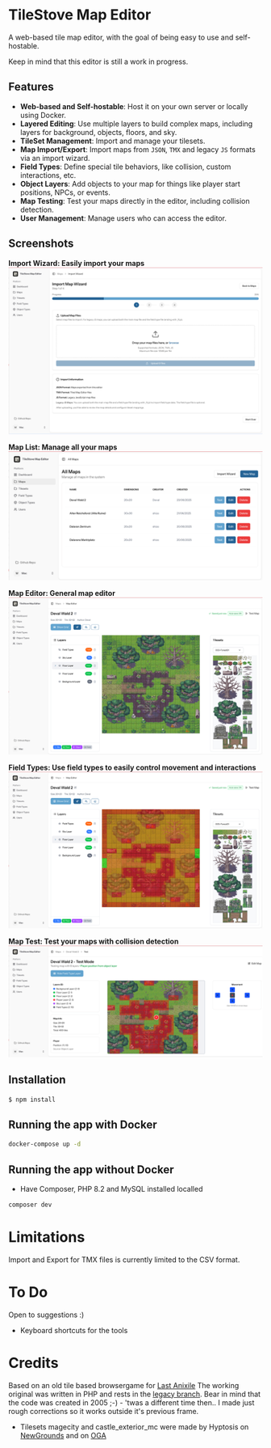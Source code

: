 # TileStove Map Editor

A web-based tile map editor, with the goal of being easy to use and self-hostable.

Keep in mind that this editor is still a work in progress.

## Features

- **Web-based and Self-hostable**: Host it on your own server or locally using Docker.
- **Layered Editing**: Use multiple layers to build complex maps, including layers for background, objects, floors, and sky.
- **TileSet Management**: Import and manage your tilesets.
- **Map Import/Export**: Import maps from `JSON`, `TMX` and legacy `JS` formats via an import wizard.
- **Field Types**: Define special tile behaviors, like collision, custom interactions, etc.
- **Object Layers**: Add objects to your map for things like player start positions, NPCs, or events.
- **Map Testing**: Test your maps directly in the editor, including collision detection.
- **User Management**: Manage users who can access the editor.

## Screenshots

**Import Wizard: Easily import your maps**
![showing the wizard to import maps](./docs/import-wizard.png)

**Map List: Manage all your maps**
![manage maps](./docs/map-list.png)

**Map Editor: General map editor**
![general map editor](./docs/map-edit.png)

**Field Types: Use field types to easily control movement and interactions**
![Map Editor featuring Field types to control movement easily](./docs/map-edit-field-types.png)

**Map Test: Test your maps with collision detection**
![test walk over maps including collision detection](./docs/map-test.png)

## Installation

```bash
$ npm install
```

## Running the app with Docker

```bash
docker-compose up -d
```

## Running the app without Docker

- Have Composer, PHP 8.2 and MySQL installed localled

```bash
composer dev
```

# Limitations

Import and Export for TMX files is currently limited to the CSV format.

# To Do

Open to suggestions :)

- Keyboard shortcuts for the tools

# Credits

Based on an old tile based browsergame for [Last Anixile](http://www.last-anixile.de)
The working original was written in PHP and rests in
the [legacy branch](https://github.com/Macavity/mapeditor/tree/legacy). Bear in mind that the code was created in 2005
;-) - 'twas a different time then.. I made just rough corrections so it works outside it's previous frame.

- Tilesets magecity and castle_exterior_mc were made by Hyptosis on [NewGrounds](https://hyptosis.newgrounds.com/) and on [OGA](http://opengameart.org/content/mage-city-arcanos)
